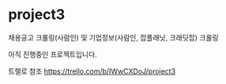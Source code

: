 # project3
 채용공고 크롤링(사람인) 및 기업정보(사람인, 잡플래닛, 크래딧잡) 크롤링

아직 진행중인 프로젝트입니다.

트렐로 참조 https://trello.com/b/IWwCXDoJ/project3
